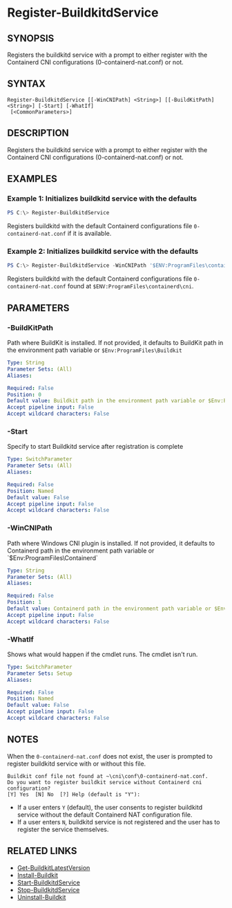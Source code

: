 ﻿---
external help file: containers-toolkit-help.xml
Module Name: containers-toolkit
online version:
schema: 2.0.0
---

# Register-BuildkitdService

## SYNOPSIS

Registers the buildkitd service with a prompt to either register with the Containerd CNI configurations (0-containerd-nat.conf) or not.

## SYNTAX

```
Register-BuildkitdService [[-WinCNIPath] <String>] [[-BuildKitPath] <String>] [-Start] [-WhatIf]
 [<CommonParameters>]
```

## DESCRIPTION

Registers the buildkitd service with a prompt to either register with the Containerd CNI configurations (0-containerd-nat.conf) or not.

## EXAMPLES

### Example 1: Initializes buildkitd service with the defaults

```powershell
PS C:\> Register-BuildkitdService
```

Registers buildkitd with the default Containerd configurations file `0-containerd-nat.conf` if it is available.

### Example 2: Initializes buildkitd service with the defaults

```powershell
PS C:\> Register-BuildkitdService -WinCNIPath '$ENV:ProgramFiles\containerd\cni' -BuildKitPath '$ENV:ProgramFiles\Buildkit'
```

Registers buildkitd with the default Containerd configurations file `0-containerd-nat.conf` found at `$ENV:ProgramFiles\containerd\cni`.

## PARAMETERS

### -BuildKitPath

Path where BuildKit is installed. If not provided, it defaults to BuildKit path in the environment path variable or `$Env:ProgramFiles\Buildkit`

```yaml
Type: String
Parameter Sets: (All)
Aliases:

Required: False
Position: 0
Default value: Buildkit path in the environment path variable or $Env:ProgramFiles\Buildkit
Accept pipeline input: False
Accept wildcard characters: False
```

### -Start

Specify to start Buildkitd service after registration is complete

```yaml
Type: SwitchParameter
Parameter Sets: (All)
Aliases:

Required: False
Position: Named
Default value: False
Accept pipeline input: False
Accept wildcard characters: False
```

### -WinCNIPath

Path where Windows CNI plugin is installed.
If not provided, it defaults to Containerd path in the environment path variable or \`$Env:ProgramFiles\Containerd\`

```yaml
Type: String
Parameter Sets: (All)
Aliases:

Required: False
Position: 1
Default value: Containerd path in the environment path variable or $Env:ProgramFiles\Containerd
Accept pipeline input: False
Accept wildcard characters: False
```

### -WhatIf

Shows what would happen if the cmdlet runs. The cmdlet isn't run.

```yaml
Type: SwitchParameter
Parameter Sets: Setup
Aliases:

Required: False
Position: Named
Default value: False
Accept pipeline input: False
Accept wildcard characters: False
```

## NOTES

When the `0-containerd-nat.conf` does not exist, the user is prompted to register buildkitd service with or without this file.

```Output
Buildkit conf file not found at ~\cni\conf\0-containerd-nat.conf.
Do you want to register buildkit service without Containerd cni configuration?
[Y] Yes  [N] No  [?] Help (default is "Y"):
```

- If a user enters `Y` (default), the user consents to register buildkitd service without the default Containerd NAT configuration file.
- If a user enters `N`, buildkitd service is not registered and the user has to register the service themselves.

## RELATED LINKS

- [Get-BuildkitLatestVersion](Get-BuildkitLatestVersion.md)
- [Install-Buildkit](Install-Buildkit.md)
- [Start-BuildkitdService](Start-BuildkitdService.md)
- [Stop-BuildkitdService](Stop-BuildkitdService.md)
- [Uninstall-Buildkit](Uninstall-Buildkit.md)
